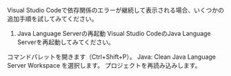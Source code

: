 Visual Studio Codeで依存関係のエラーが継続して表示される場合、いくつかの追加手順を試してみてください。

1. Java Language Serverの再起動
Visual Studio CodeのJava Language Serverを再起動してみてください。

コマンドパレットを開きます（Ctrl+Shift+P）。
Java: Clean Java Language Server Workspace を選択します。
プロジェクトを再読み込みします。